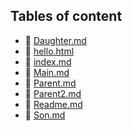 ## Tables of content
- 🤣 [Daughter.md](./Daughter.md)
- 🤣 [hello.html](./hello.html)
- 🤣 [index.md](./index.md)
- 🤣 [Main.md](./Main.md)
- 🤣 [Parent.md](./Parent.md)
- 🤣 [Parent2.md](./Parent2.md)
- 🤣 [Readme.md](./Readme.md)
- 🤣 [Son.md](./Son.md)
